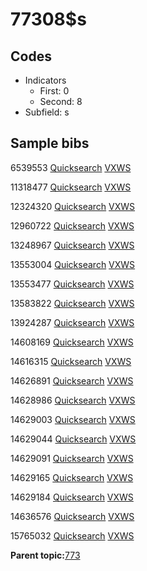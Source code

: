 # 77308$s

## Codes

-   Indicators
    -   First: 0
    -   Second: 8
-   Subfield: s

## Sample bibs

6539553 [Quicksearch](https://search.library.yale.edu/catalog/6539553) [VXWS](http://prodorbis.library.yale.edu:7014/vxws/GetHoldingsService?bibId=6539553)

11318477 [Quicksearch](https://search.library.yale.edu/catalog/11318477) [VXWS](http://prodorbis.library.yale.edu:7014/vxws/GetHoldingsService?bibId=11318477)

12324320 [Quicksearch](https://search.library.yale.edu/catalog/12324320) [VXWS](http://prodorbis.library.yale.edu:7014/vxws/GetHoldingsService?bibId=12324320)

12960722 [Quicksearch](https://search.library.yale.edu/catalog/12960722) [VXWS](http://prodorbis.library.yale.edu:7014/vxws/GetHoldingsService?bibId=12960722)

13248967 [Quicksearch](https://search.library.yale.edu/catalog/13248967) [VXWS](http://prodorbis.library.yale.edu:7014/vxws/GetHoldingsService?bibId=13248967)

13553004 [Quicksearch](https://search.library.yale.edu/catalog/13553004) [VXWS](http://prodorbis.library.yale.edu:7014/vxws/GetHoldingsService?bibId=13553004)

13553477 [Quicksearch](https://search.library.yale.edu/catalog/13553477) [VXWS](http://prodorbis.library.yale.edu:7014/vxws/GetHoldingsService?bibId=13553477)

13583822 [Quicksearch](https://search.library.yale.edu/catalog/13583822) [VXWS](http://prodorbis.library.yale.edu:7014/vxws/GetHoldingsService?bibId=13583822)

13924287 [Quicksearch](https://search.library.yale.edu/catalog/13924287) [VXWS](http://prodorbis.library.yale.edu:7014/vxws/GetHoldingsService?bibId=13924287)

14608169 [Quicksearch](https://search.library.yale.edu/catalog/14608169) [VXWS](http://prodorbis.library.yale.edu:7014/vxws/GetHoldingsService?bibId=14608169)

14616315 [Quicksearch](https://search.library.yale.edu/catalog/14616315) [VXWS](http://prodorbis.library.yale.edu:7014/vxws/GetHoldingsService?bibId=14616315)

14626891 [Quicksearch](https://search.library.yale.edu/catalog/14626891) [VXWS](http://prodorbis.library.yale.edu:7014/vxws/GetHoldingsService?bibId=14626891)

14628986 [Quicksearch](https://search.library.yale.edu/catalog/14628986) [VXWS](http://prodorbis.library.yale.edu:7014/vxws/GetHoldingsService?bibId=14628986)

14629003 [Quicksearch](https://search.library.yale.edu/catalog/14629003) [VXWS](http://prodorbis.library.yale.edu:7014/vxws/GetHoldingsService?bibId=14629003)

14629044 [Quicksearch](https://search.library.yale.edu/catalog/14629044) [VXWS](http://prodorbis.library.yale.edu:7014/vxws/GetHoldingsService?bibId=14629044)

14629091 [Quicksearch](https://search.library.yale.edu/catalog/14629091) [VXWS](http://prodorbis.library.yale.edu:7014/vxws/GetHoldingsService?bibId=14629091)

14629165 [Quicksearch](https://search.library.yale.edu/catalog/14629165) [VXWS](http://prodorbis.library.yale.edu:7014/vxws/GetHoldingsService?bibId=14629165)

14629184 [Quicksearch](https://search.library.yale.edu/catalog/14629184) [VXWS](http://prodorbis.library.yale.edu:7014/vxws/GetHoldingsService?bibId=14629184)

14636576 [Quicksearch](https://search.library.yale.edu/catalog/14636576) [VXWS](http://prodorbis.library.yale.edu:7014/vxws/GetHoldingsService?bibId=14636576)

15765032 [Quicksearch](https://search.library.yale.edu/catalog/15765032) [VXWS](http://prodorbis.library.yale.edu:7014/vxws/GetHoldingsService?bibId=15765032)

**Parent topic:**[773](../../tags/773/773.md)

